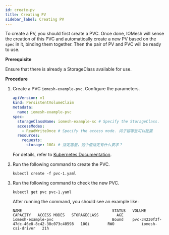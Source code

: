 ```yaml
---
id: create-pv
title: Creating PV
sidebar_label: Creating PV
---
```


To create a PV, you should first create a PVC. Once done, IOMesh will sense the creation of this PVC and automatically create a new PV based on the `spec` in it, binding them together. Then the pair of PV and PVC will be ready to use.

**Prerequisite**

Ensure that there is already a StorageClass available for use.

**Procedure**
1. Create a PVC `iomesh-example-pvc`. Configure the parameters.

    ```yaml
    apiVersion: v1
    kind: PersistentVolumeClaim
    metadata:
      name: iomesh-example-pvc
    spec:
      storageClassName: iomesh-example-sc # Specify the StorageClass.
      accessModes:
        - ReadWriteOnce # Specify the access mode. 问子银哪些可以配置
      resources:
        requests:
          storage: 10Gi # 指定容量，这个值指定有什么要求？
    ```

    For details, refer to [Kubernetes Documentation]().
  
2. Run the following command to create the PVC.

    ```
    kubectl create -f pvc-1.yaml
    ```

3. Run the following command to check the new PVC.

    ```
    kubectl get pvc pvc-1.yaml
    ```
   After running the command, you should see an example like:
    ```output
    NAME                                        STATUS   VOLUME                                     CAPACITY   ACCESS MODES   STORAGECLASS        AGE
    iomesh-example-pvc                          Bound    pvc-34230f3f-47dc-46e8-8c42-38c073c40598   10Gi        RWO            iomesh-csi-driver   21h   
    ```